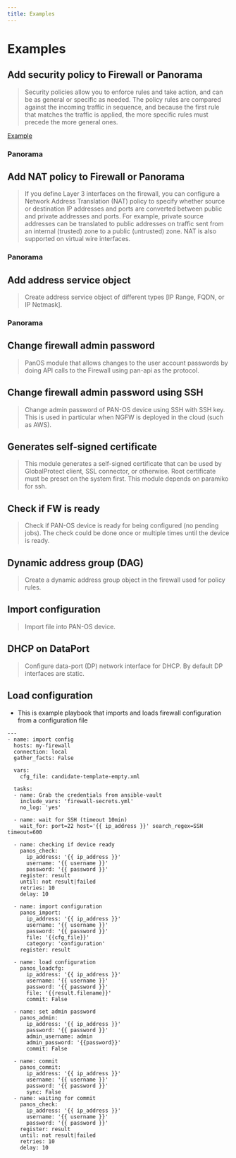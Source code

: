 ```yaml
---
title: Examples
---
```


Examples
========

Add security policy to Firewall or Panorama
-------------------------------------------

> Security policies allow you to enforce rules and take action, and can
> be as general or specific as needed. The policy rules are compared
> against the incoming traffic in sequence, and because the first rule
> that matches the traffic is applied, the more specific rules must
> precede the more general ones.

[Example](../examples/fw_secrule_add.yml)

### Panorama

Add NAT policy to Firewall or Panorama
--------------------------------------

> If you define Layer 3 interfaces on the firewall, you can configure a
> Network Address Translation (NAT) policy to specify whether source or
> destination IP addresses and ports are converted between public and
> private addresses and ports. For example, private source addresses can
> be translated to public addresses on traffic sent from an internal
> (trusted) zone to a public (untrusted) zone. NAT is also supported on
> virtual wire interfaces.

### Panorama

Add address service object
--------------------------

> Create address service object of different types \[IP Range, FQDN, or
> IP Netmask\].

### Panorama

Change firewall admin password
------------------------------

> PanOS module that allows changes to the user account passwords by
> doing API calls to the Firewall using pan-api as the protocol.

Change firewall admin password using SSH
----------------------------------------

> Change admin password of PAN-OS device using SSH with SSH key. This is
> used in particular when NGFW is deployed in the cloud (such as AWS).

Generates self-signed certificate
---------------------------------

> This module generates a self-signed certificate that can be used by
> GlobalProtect client, SSL connector, or otherwise. Root certificate
> must be preset on the system first. This module depends on paramiko
> for ssh.

Check if FW is ready
--------------------

> Check if PAN-OS device is ready for being configured (no pending
> jobs). The check could be done once or multiple times until the device
> is ready.

Dynamic address group (DAG)
---------------------------

> Create a dynamic address group object in the firewall used for policy
> rules.

Import configuration
--------------------

> Import file into PAN-OS device.

DHCP on DataPort
----------------

> Configure data-port (DP) network interface for DHCP. By default DP
> interfaces are static.

Load configuration
------------------

-   This is example playbook that imports and loads firewall
    configuration from a configuration file

<!-- -->

    ---
    - name: import config
      hosts: my-firewall
      connection: local
      gather_facts: False

      vars:
        cfg_file: candidate-template-empty.xml

      tasks:
      - name: Grab the credentials from ansible-vault
        include_vars: 'firewall-secrets.yml'
        no_log: 'yes'

      - name: wait for SSH (timeout 10min)
        wait_for: port=22 host='{{ ip_address }}' search_regex=SSH timeout=600

      - name: checking if device ready
        panos_check:
          ip_address: '{{ ip_address }}'
          username: '{{ username }}'
          password: '{{ password }}'
        register: result
        until: not result|failed
        retries: 10
        delay: 10

      - name: import configuration
        panos_import:
          ip_address: '{{ ip_address }}'
          username: '{{ username }}'
          password: '{{ password }}'
          file: '{{cfg_file}}'
          category: 'configuration'
        register: result

      - name: load configuration
        panos_loadcfg:
          ip_address: '{{ ip_address }}'
          username: '{{ username }}'
          password: '{{ password }}'
          file: '{{result.filename}}'
          commit: False

      - name: set admin password
        panos_admin:
          ip_address: '{{ ip_address }}'
          password: '{{ password }}'
          admin_username: admin
          admin_password: '{{password}}'
          commit: False

      - name: commit
        panos_commit:
          ip_address: '{{ ip_address }}'
          username: '{{ username }}'
          password: '{{ password }}'
          sync: False
      - name: waiting for commit
        panos_check:
          ip_address: '{{ ip_address }}'
          username: '{{ username }}'
          password: '{{ password }}'
        register: result
        until: not result|failed
        retries: 10
        delay: 10
